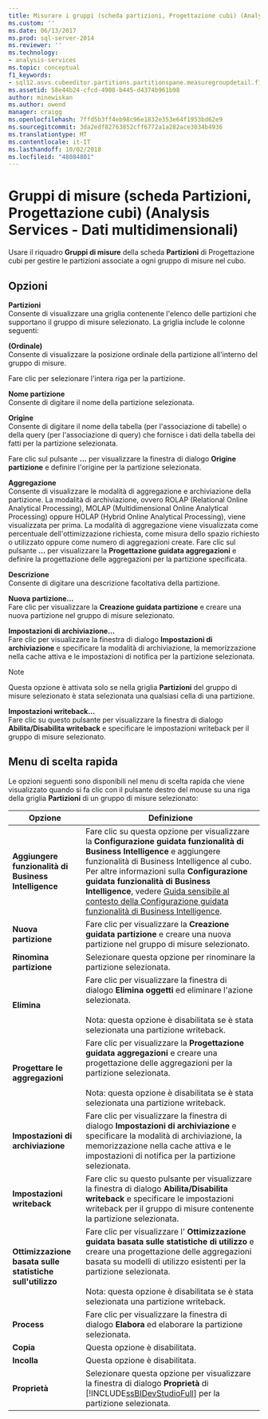 ```yaml
---
title: Misurare i gruppi (scheda partizioni, Progettazione cubi) (Analysis Services - dati multidimensionali) | Microsoft Docs
ms.custom: ''
ms.date: 06/13/2017
ms.prod: sql-server-2014
ms.reviewer: ''
ms.technology:
- analysis-services
ms.topic: conceptual
f1_keywords:
- sql12.asvs.cubeeditor.partitions.partitionspane.measuregroupdetail.f1
ms.assetid: 58e44b24-cfcd-4908-b445-d4374b961b98
author: minewiskan
ms.author: owend
manager: craigg
ms.openlocfilehash: 7ffd5b3ff4eb98c96e1832e353e64f1953bd62e9
ms.sourcegitcommit: 3da2edf82763852cff6772a1a282ace3034b4936
ms.translationtype: MT
ms.contentlocale: it-IT
ms.lasthandoff: 10/02/2018
ms.locfileid: "48084801"
---
```

# <a name="measure-groups-partitions-tab-cube-designer-analysis-services---multidimensional-data"></a>Gruppi di misure (scheda Partizioni, Progettazione cubi) (Analysis Services - Dati multidimensionali)
  Usare il riquadro **Gruppi di misure** della scheda **Partizioni** di Progettazione cubi per gestire le partizioni associate a ogni gruppo di misure nel cubo.  
  
## <a name="options"></a>Opzioni  
 **Partizioni**  
 Consente di visualizzare una griglia contenente l'elenco delle partizioni che supportano il gruppo di misure selezionato. La griglia include le colonne seguenti:  
  
 **(Ordinale)**  
 Consente di visualizzare la posizione ordinale della partizione all'interno del gruppo di misure.  
  
 Fare clic per selezionare l'intera riga per la partizione.  
  
 **Nome partizione**  
 Consente di digitare il nome della partizione selezionata.  
  
 **Origine**  
 Consente di digitare il nome della tabella (per l'associazione di tabelle) o della query (per l'associazione di query) che fornisce i dati della tabella dei fatti per la partizione selezionata.  
  
 Fare clic sul pulsante **...** per visualizzare la finestra di dialogo **Origine partizione** e definire l'origine per la partizione selezionata.  
  
 **Aggregazione**  
 Consente di visualizzare le modalità di aggregazione e archiviazione della partizione. La modalità di archiviazione, ovvero ROLAP (Relational Online Analytical Processing), MOLAP (Multidimensional Online Analytical Processing) oppure HOLAP (Hybrid Online Analytical Processing), viene visualizzata per prima. La modalità di aggregazione viene visualizzata come percentuale dell'ottimizzazione richiesta, come misura dello spazio richiesto o utilizzato oppure come numero di aggregazioni create. Fare clic sul pulsante **...** per visualizzare la **Progettazione guidata aggregazioni** e definire la progettazione delle aggregazioni per la partizione specificata.  
  
 **Descrizione**  
 Consente di digitare una descrizione facoltativa della partizione.  
  
 **Nuova partizione...**  
 Fare clic per visualizzare la **Creazione guidata partizione** e creare una nuova partizione nel gruppo di misure selezionato.  
  
 **Impostazioni di archiviazione...**  
 Fare clic per visualizzare la finestra di dialogo **Impostazioni di archiviazione** e specificare la modalità di archiviazione, la memorizzazione nella cache attiva e le impostazioni di notifica per la partizione selezionata.  
  
> [!NOTE]  
>  Questa opzione è attivata solo se nella griglia **Partizioni** del gruppo di misure selezionato è stata selezionata una qualsiasi cella di una partizione.  
  
 **Impostazioni writeback...**  
 Fare clic su questo pulsante per visualizzare la finestra di dialogo **Abilita/Disabilita writeback** e specificare le impostazioni writeback per il gruppo di misure selezionato.  
  
## <a name="context-menu"></a>Menu di scelta rapida  
 Le opzioni seguenti sono disponibili nel menu di scelta rapida che viene visualizzato quando si fa clic con il pulsante destro del mouse su una riga della griglia **Partizioni** di un gruppo di misure selezionato:  
  
|Opzione|Definizione|  
|------------|----------------|  
|**Aggiungere funzionalità di Business Intelligence**|Fare clic su questa opzione per visualizzare la **Configurazione guidata funzionalità di Business Intelligence** e aggiungere funzionalità di Business Intelligence al cubo. Per altre informazioni sulla **Configurazione guidata funzionalità di Business Intelligence**, vedere [Guida sensibile al contesto della Configurazione guidata funzionalità di Business Intelligence](business-intelligence-wizard-f1-help.md).|  
|**Nuova partizione**|Fare clic per visualizzare la **Creazione guidata partizione** e creare una nuova partizione nel gruppo di misure selezionato.|  
|**Rinomina partizione**|Selezionare questa opzione per rinominare la partizione selezionata.|  
|**Elimina**|Fare clic per visualizzare la finestra di dialogo **Elimina oggetti** ed eliminare l'azione selezionata.<br /><br /> Nota: questa opzione è disabilitata se è stata selezionata una partizione writeback.|  
|**Progettare le aggregazioni**|Fare clic per visualizzare la **Progettazione guidata aggregazioni** e creare una progettazione delle aggregazioni per la partizione selezionata.<br /><br /> Nota: questa opzione è disabilitata se è stata selezionata una partizione writeback.|  
|**Impostazioni di archiviazione**|Fare clic per visualizzare la finestra di dialogo **Impostazioni di archiviazione** e specificare la modalità di archiviazione, la memorizzazione nella cache attiva e le impostazioni di notifica per la partizione selezionata.|  
|**Impostazioni writeback**|Fare clic su questo pulsante per visualizzare la finestra di dialogo **Abilita/Disabilita writeback** e specificare le impostazioni writeback per il gruppo di misure contenente la partizione selezionata.|  
|**Ottimizzazione basata sulle statistiche sull'utilizzo**|Fare clic per visualizzare l' **Ottimizzazione guidata basata sulle statistiche di utilizzo** e creare una progettazione delle aggregazioni basata su modelli di utilizzo esistenti per la partizione selezionata.<br /><br /> Nota: questa opzione è disabilitata se è stata selezionata una partizione writeback.|  
|**Process**|Fare clic per visualizzare la finestra di dialogo **Elabora** ed elaborare la partizione selezionata.|  
|**Copia**|Questa opzione è disabilitata.|  
|**Incolla**|Questa opzione è disabilitata.|  
|**Proprietà**|Selezionare questa opzione per visualizzare la finestra di dialogo **Proprietà** di [!INCLUDE[ssBIDevStudioFull](../includes/ssbidevstudiofull-md.md)] per la partizione selezionata.|  
  
  
